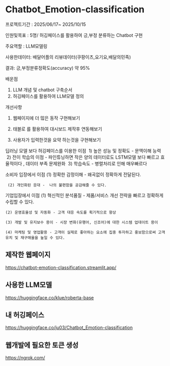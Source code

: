 # Chatbot_Emotion-classification


프로젝트기간 : 2025/06/17~ 2025/10/15

인원및목표 : 5명/ 허깅페이스를 활용하여 긍,부정 분류하는 Chatbot 구현

주요역할 : LLM모델링

사용한데이터: 배달어플의 리뷰데이터(쿠팡이츠,요기요,배달의민족)

결과: 긍,부정분류정확도(accuracy) 약 95%

배운점
1) LLM 개념 및 chatbot 구축순서
2) 허깅페이스를 활용하여 LLM모델 정의
   
개선사항
 1) 웹페이지에 더 많은 동작 구현해보기

 2) 태블로 를 활용하여 대시보드 제작후 연동해보기

 3) 사용자가 입력한것을 요약 하는것을 구현해보기


딥러닝 모델 보다 허깅페이스를 이용한 이점
 1) 높은 성능 및 정확도 - 문맥이해 능력
 2) 전이 학습의 이점 - 파인튜닝하면 작은 양의 데이터로도 LSTM모델 보다 빠르고 효율적이다 , 데이터 부족 문제완화
 3) 학습속도 - 병렬처리로 인해 매우빠르다


소비자 입장에서 이점
     (1) 정확한 감정이해 - 왜곡없이 정확하게 전달된다.
     
     (2) 개인화된 응대 -  나의 불편함을 공감해줄 수 있다.


기업입장에서 이점
    (1) 혁신적인 분석품질 - 제품/서비스 개선 전략을 빠르고 정확하게 수립할 수 있다.
    
    (2) 운영효율성 및 자동화 - 고객 대응 속도를 획기적으로 향상
    
    (3) 개발 및 유지보수 용이 - 시장 변화(유행어, 신조어)에 대한 시스템 업데이트 용이
    
    (4) 마케팅 및 영업활용 - 고객이 실제로 좋아하는 요소에 집중 투자하고 홍보함으로써 고객 유치 및 재구매율을 높일 수 있다.


## 제작한 웹페이지
https://chatbot-emotion-classification.streamlit.app/

## 사용한 LLM모델
https://huggingface.co/klue/roberta-base

## 내 허깅페이스
https://huggingface.co/ju03/Chatbot_Emotion-classification

## 웹개발에 필요한 토큰 생성
https://ngrok.com/
